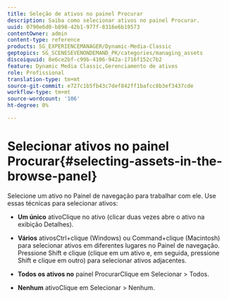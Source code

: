 ```yaml
---
title: Seleção de ativos no painel Procurar
description: Saiba como selecionar ativos no painel Procurar.
uuid: 0790e6d0-b898-42b1-977f-8316e6b19573
contentOwner: admin
content-type: reference
products: SG_EXPERIENCEMANAGER/Dynamic-Media-Classic
geptopics: SG_SCENESEVENONDEMAND_PK/categories/managing_assets
discoiquuid: 8e6ce2bf-c99b-4106-942a-1716f152c7b2
feature: Dynamic Media Classic,Gerenciamento de ativos
role: Profissional
translation-type: tm+mt
source-git-commit: e727c1b5fb43c7def842ff1bafcc8b3ef3437cde
workflow-type: tm+mt
source-wordcount: '106'
ht-degree: 0%

---
```



# Selecionar ativos no painel Procurar{#selecting-assets-in-the-browse-panel}

Selecione um ativo no Painel de navegação para trabalhar com ele. Use essas técnicas para selecionar ativos:

* **Um único**
ativoClique no ativo (clicar duas vezes abre o ativo na exibição Detalhes).

* **Vários**
ativosCtrl+clique (Windows) ou Command+clique (Macintosh) para selecionar ativos em diferentes lugares no Painel de navegação. Pressione Shift e clique (clique em um ativo e, em seguida, pressione Shift e clique em outro) para selecionar ativos adjacentes.

* **Todos os ativos no**
painel ProcurarClique em Selecionar > Todos.

* **Nenhum**
ativoClique em Selecionar > Nenhum.
